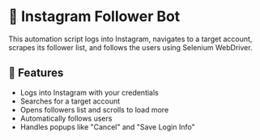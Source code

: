 # 🤖 Instagram Follower Bot

This automation script logs into Instagram, navigates to a target account, scrapes its follower list, and follows the users using Selenium WebDriver.

## 🚀 Features
- Logs into Instagram with your credentials
- Searches for a target account
- Opens followers list and scrolls to load more
- Automatically follows users
- Handles popups like "Cancel" and "Save Login Info"

